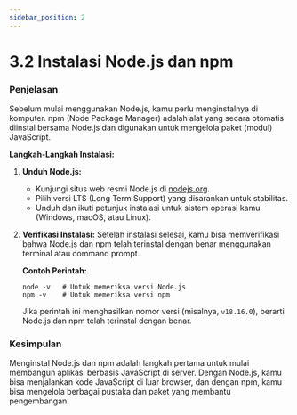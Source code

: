 ```yaml
---
sidebar_position: 2
---
```


# 3.2 Instalasi Node.js dan npm

### Penjelasan
Sebelum mulai menggunakan Node.js, kamu perlu menginstalnya di komputer. npm (Node Package Manager) adalah alat yang secara otomatis diinstal bersama Node.js dan digunakan untuk mengelola paket (modul) JavaScript.

**Langkah-Langkah Instalasi:**

1.  **Unduh Node.js:**
    
    -   Kunjungi situs web resmi Node.js di [nodejs.org](https://nodejs.org).
    -   Pilih versi LTS (Long Term Support) yang disarankan untuk stabilitas.
    -   Unduh dan ikuti petunjuk instalasi untuk sistem operasi kamu (Windows, macOS, atau Linux).
2.  **Verifikasi Instalasi:** Setelah instalasi selesai, kamu bisa memverifikasi bahwa Node.js dan npm telah terinstal dengan benar menggunakan terminal atau command prompt.
    
    **Contoh Perintah:**
    
    ```
    node -v   # Untuk memeriksa versi Node.js
    npm -v    # Untuk memeriksa versi npm
    ``` 
    
    Jika perintah ini menghasilkan nomor versi (misalnya, `v18.16.0`), berarti Node.js dan npm telah terinstal dengan benar.
    

### Kesimpulan
 Menginstal Node.js dan npm adalah langkah pertama untuk mulai membangun aplikasi berbasis JavaScript di server. Dengan Node.js, kamu bisa menjalankan kode JavaScript di luar browser, dan dengan npm, kamu bisa mengelola berbagai pustaka dan paket yang membantu pengembangan.